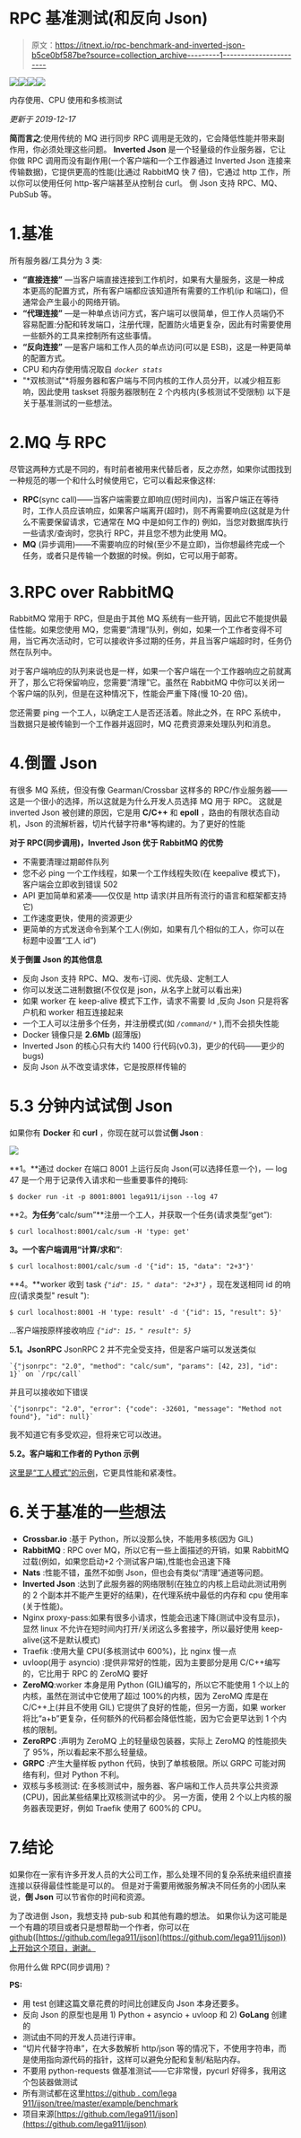 # RPC 基准测试(和反向 Json)

> 原文：<https://itnext.io/rpc-benchmark-and-inverted-json-b5ce0bf587be?source=collection_archive---------1----------------------->

![](img/8a066c9984e629ff81d6170416e422b1.png)![](img/c5dbf5e0e0d6eecaede04cccc07b1c41.png)![](img/e2b5ca1375d35372de1bf67d04d3088d.png)![](img/62893ccf4062b712c5e84c00ceafbf71.png)

内存使用、CPU 使用和多核测试

*更新于 2019-12-17*

**简而言之**:使用传统的 MQ 进行同步 RPC 调用是无效的，它会降低性能并带来副作用，你必须处理这些问题。
**Inverted Json** 是一个轻量级的作业服务器，它让你做 RPC 调用而没有副作用(一个客户端和一个工作器通过 Inverted Json 连接来传输数据)，它提供更高的性能(比通过 RabbitMQ 快 7 倍)，它通过 http 工作，所以你可以使用任何 http-客户端甚至从控制台 curl。
倒 Json 支持 RPC、MQ、PubSub 等。

# 1.基准

所有服务器/工具分为 3 类:

*   **“直接连接”** —当客户端直接连接到工作机时，如果有大量服务，这是一种成本更高的配置方式，所有客户端都应该知道所有需要的工作机(ip 和端口)，但通常会产生最小的网络开销。
*   **“代理连接”** —是一种单点访问方式，客户端可以很简单，但工作人员端仍不容易配置:分配和转发端口，注册代理，配置防火墙更复杂，因此有时需要使用一些额外的工具来控制所有这些事情。
*   **“反向连接”** —是客户端和工作人员的单点访问(可以是 ESB)，这是一种更简单的配置方式。
*   CPU 和内存使用情况取自 *`docker stats`*
*   "*双核测试"*将服务器和客户端与不同内核的工作人员分开，以减少相互影响，因此使用 taskset 将服务器限制在 2 个内核内(多核测试不受限制)
    以下是关于基准测试的一些想法。

# 2.MQ 与 RPC

尽管这两种方式是不同的，有时前者被用来代替后者，反之亦然，如果你试图找到一种规范的哪一个和什么时候使用它，它可以看起来像这样:

*   **RPC**(sync call)——当客户端需要立即响应(短时间内)，当客户端正在等待时，工作人员应该响应，如果客户端离开(超时)，则不再需要响应(这就是为什么不需要保留请求，它通常在 MQ 中是如何工作的)
    例如，当您对数据库执行一些请求/查询时，您执行 RPC，并且您不想为此使用 MQ。
*   **MQ** (异步调用)——不需要响应的时候(至少不是立即)，当你想最终完成一个任务，或者只是传输一个数据的时候。例如，它可以用于邮寄。

# 3.RPC over RabbitMQ

RabbitMQ 常用于 RPC，但是由于其他 MQ 系统有一些开销，因此它不能提供最佳性能。如果您使用 MQ，您需要“清理”队列，例如，如果一个工作者变得不可用，当它再次活动时，它可以接收许多过期的任务，并且当客户端超时时，任务仍然在队列中。

对于客户端响应的队列来说也是一样，如果一个客户端在一个工作器响应之前就离开了，那么它将保留响应，您需要“清理”它。虽然在 RabbitMQ 中你可以关闭一个客户端的队列，但是在这种情况下，性能会严重下降(慢 10-20 倍)。

您还需要 ping 一个工人，以确定工人是否还活着。除此之外，在 RPC 系统中，当数据只是被传输到一个工作器并返回时，MQ 花费资源来处理队列和消息。

# 4.倒置 Json

有很多 MQ 系统，但没有像 Gearman/Crossbar 这样多的 RPC/作业服务器——这是一个很小的选择，所以这就是为什么开发人员选择 MQ 用于 RPC。
这就是 inverted Json 被创建的原因，它是用 **C/C++** 和 **epoll** ，路由的有限状态自动机，Json 的流解析器，切片代替字符串*等构建的。为了更好的性能

**对于 RPC(同步调用)，Inverted Json 优于 RabbitMQ 的优势**

*   不需要清理过期邮件队列
*   您不必 ping 一个工作线程，如果一个工作线程失败(在 keepalive 模式下)，客户端会立即收到错误 502
*   API 更加简单和紧凑——仅仅是 http 请求(并且所有流行的语言和框架都支持它)
*   工作速度更快，使用的资源更少
*   更简单的方式发送命令到某个工人(例如，如果有几个相似的工人，你可以在标题中设置“工人 id”)

**关于倒置 Json 的其他信息**

*   反向 Json 支持 RPC、MQ、发布-订阅、优先级、定制工人
*   你可以发送二进制数据(不仅仅是 json，从名字上就可以看出来)
*   如果 worker 在 keep-alive 模式下工作，请求不需要 Id ,反向 Json 只是将客户机和 worker 相互连接起来
*   一个工人可以注册多个任务，并注册模式(如 *`/command/*`* ),而不会损失性能
*   Docker 镜像只是 **2.6Mb** (超薄版)
*   Inverted Json 的核心只有大约 1400 行代码(v0.3)，更少的代码——更少的 bugs)
*   反向 Json 从不改变请求体，它是按原样传输的

# 5.3 分钟内试试倒 Json

如果你有 **Docker** 和 **curl** ，你现在就可以尝试**倒 Json** :

![](img/cc05a1318aee9a2dd83ef8b8cced1823.png)

**1。**通过 docker 在端口 8001 上运行反向 Json(可以选择任意一个)，— log 47 是一个用于记录传入请求和一些重要事件的掩码:

```
$ docker run -it -p 8001:8001 lega911/ijson --log 47
```

**2。**为任务**“calc/sum”**注册一个工人，并获取一个任务(请求类型“get”):

```
$ curl localhost:8001/calc/sum -H 'type: get'
```

**3。**一个客户端调用**“计算/求和”**:

```
$ curl localhost:8001/calc/sum -d '{"id": 15, "data": "2+3"}'
```

**4。**worker 收到 task *`{"id": 15，" data": "2+3"}`* ，现在发送相同 id 的响应(请求类型" result "):

```
$ curl localhost:8001 -H 'type: result' -d '{"id": 15, "result": 5}'
```

…客户端按原样接收响应 *`{"id": 15，" result": 5}`*

**5.1。JsonRPC**
JsonRPC 2 并不完全受支持，但是客户端可以发送类似

```
`{"jsonrpc": "2.0", "method": "calc/sum", "params": [42, 23], "id": 1}` on `/rpc/call`
```

并且可以接收如下错误

```
`{"jsonrpc": "2.0", "error": {"code": -32601, "message": "Method not found"}, "id": null}`
```

我不知道它有多受欢迎，但将来它可以改进。

**5.2。客户端和工作者的 Python 示例**

[这里是“工人模式”的示例](https://github.com/lega911/ijson/tree/master/example/worker_mode)，它更具性能和紧凑性。

# 6.关于基准的一些想法

*   **Crossbar.io** :基于 Python，所以没那么快，不能用多核(因为 GIL)
*   **RabbitMQ** : RPC over MQ，所以它有一些上面描述的开销，如果 RabbitMQ 过载(例如，如果您启动+2 个测试客户端),性能也会迅速下降
*   **Nats** :性能不错，虽然不如倒 Json，但也会有类似“清理”通道等问题。
*   **Inverted Json** :达到了此服务器的网络限制(在独立的内核上启动此测试用例的 2 个副本并不能产生更好的结果)，在代理系统中最低的内存和 cpu 使用率(关于性能)。
*   Nginx proxy-pass:如果有很多小请求，性能会迅速下降(测试中没有显示)，显然 linux 不允许在短时间内打开/关闭这么多套接字，所以最好使用 keep-alive(这不是默认模式)
*   Traefik :使用大量 CPU(多核测试中 600%)，比 nginx 慢一点
*   uvloop(用于 asyncio) :提供非常好的性能，因为主要部分是用 C/C++编写的，它比用于 RPC 的 ZeroMQ 要好
*   **ZeroMQ**:worker 本身是用 Python (GIL)编写的，所以它不能使用 1 个以上的内核，虽然在测试中它使用了超过 100%的内核，因为 ZeroMQ 库是在 C/C++上(并且不使用 GIL)
    它提供了良好的性能，但另一方面，如果 worker 将比“a+b”更复杂，任何额外的代码都会降低性能，因为它会更早达到 1 个内核的限制。
*   **ZeroRPC** :声明为 ZeroMQ 上的轻量级包装器，实际上 ZeroMQ 的性能损失了 95%，所以看起来不那么轻量级。
*   **GRPC** :产生大量样板 python 代码，快到了单核极限。所以 GRPC 可能对网络有利，但对 Python 不利。
*   双核与多核测试:
    在多核测试中，服务器、客户端和工作人员共享公共资源(CPU)，因此某些结果比双核测试中的少。
    另一方面，使用 2 个以上内核的服务器表现更好，例如 Traefik 使用了 600%的 CPU。

# 7.结论

如果你在一家有许多开发人员的大公司工作，那么处理不同的复杂系统来组织直接连接以获得最佳性能是可以的。
但是对于需要用微服务解决不同任务的小团队来说，**倒 Json** 可以节省你的时间和资源。

为了改进倒 Json，我想支持 pub-sub 和其他有趣的想法。
如果你认为这可能是一个有趣的项目或者只是想帮助一个作者，你可以在[github](https://github.com/lega911/ijson)([https://github.com/lega911/ijson](https://github.com/lega911/ijson))上开始这个项目，谢谢。

你用什么做 RPC(同步调用)？

**PS:**

*   用 test 创建这篇文章花费的时间比创建反向 Json 本身还要多。
*   反向 Json 的原型也是用 1) Python + asyncio + uvloop 和 2) **GoLang** 创建的
*   测试由不同的开发人员进行评审。
*   “切片代替字符串”，在大多数解析 http/json 等的情况下，不使用字符串，而是使用指向源代码的指针，这样可以避免分配和复制/粘贴内存。
*   不要用 python-requests 做基准测试——它非常慢，pycurl 好得多，我用这个包装器做测试
*   所有测试都在这里[https://github . com/lega 911/ijson/tree/master/example/benchmark](https://github.com/lega911/ijson/tree/master/example/benchmark)
*   项目来源[https://github.com/lega911/ijson](https://github.com/lega911/ijson)